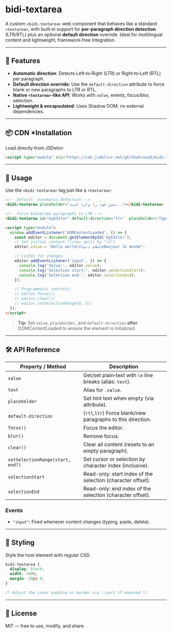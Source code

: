 # bidi-textarea

A custom `<bidi-textarea>` web component that behaves like a standard `<textarea>`, with built‑in support for **per‑paragraph direction detection** (LTR/RTL) plus an optional **default direction** override. Ideal for multilingual content and lightweight, framework‑free integration.

---

## 🚀 Features

* **Automatic direction**: Detects Left‑to‑Right (LTR) or Right‑to‑Left (RTL) per paragraph.
* **Default direction override**: Use the `default-direction` attribute to force blank or new paragraphs to LTR or RTL.
* **Native `<textarea>`‑like API**: Works with `value`, events, focus/blur, selection.
* **Lightweight & encapsulated**: Uses Shadow DOM; no external dependencies.

---

## 📦 CDN *Installation

Load directly from JSDelivr:

```html
<script type="module" src="https://cdn.jsdelivr.net/gh/ShahroozD/bidi-textarea/index.js"></script>
```

---

## 🎉 Usage

Use the `<bidi-textarea>` tag just like a `<textarea>`:

```html
<!-- Default: automatic detection -->
<bidi-textarea placeholder="متن خود را وارد کنید..."></bidi-textarea>

<!-- Force blank/new paragraphs to LTR -->
<bidi-textarea id="myEditor" default-direction="ltr"  placeholder="Type here..."></bidi-textarea>

<script type="module">
  window.addEventListener('DOMContentLoaded', () => {
    const editor = document.getElementById('myEditor');
    // Set initial content (lines split by "\n")
    editor.value = "Hello world\nسلام دنیا\nBonjour le monde";

    // Listen for changes
    editor.addEventListener('input', () => {
      console.log('Value:', editor.value);
      console.log('Selection start:', editor.selectionStart);
      console.log('Selection end:', editor.selectionEnd);
    });

    // Programmatic controls:
    // editor.focus();
    // editor.clear();
    // editor.setSelectionRange(0, 5);
  });
</script>
```

> **Tip:** Set `value`, `placeholder`, and `default-direction` **after** DOMContentLoaded to ensure the element is initialized.

---

## 🛠️ API Reference

| Property / Method                | Description                                                 |
| -------------------------------- | ----------------------------------------------------------- | 
| `value`                          | Get/set plain‑text with `\n` line breaks (alias: `text`).   |
| `text`                           | Alias for `.value`.                                         |
| `placeholder`                    | Set hint text when empty (via attribute).                   |
| `default-direction`              | (`rtl`,`ltr`) Force blank/new paragraphs to this direction. |
| `focus()`                        | Focus the editor.                                           |
| `blur()`                         | Remove focus.                                               |
| `clear()`                        | Clear all content (resets to an empty paragraph).           |
| `setSelectionRange(start, end?)` | Set cursor or selection by character index (inclusive).     |
| `selectionStart`                 | Read-only: start index of the selection (character offset). |
| `selectionEnd`                   | Read-only: end index of the selection (character offset).   |

### Events

* `"input"`: Fired whenever content changes (typing, paste, delete).

---

## 🎨 Styling

Style the host element with regular CSS:

```css
bidi-textarea {
  display: block;
  width: 100%;
  margin: 20px 0;
}

/* Adjust the inner padding or border via ::part if exposed */
```

---

## 📄 License

MIT — free to use, modify, and share.